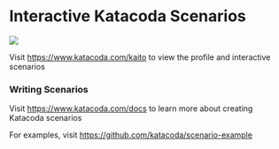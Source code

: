 # Interactive Katacoda Scenarios

[![](http://shields.katacoda.com/katacoda/kaito/count.svg)](https://www.katacoda.com/kaito "Get your profile on Katacoda.com")

Visit https://www.katacoda.com/kaito to view the profile and interactive scenarios

### Writing Scenarios
Visit https://www.katacoda.com/docs to learn more about creating Katacoda scenarios

For examples, visit https://github.com/katacoda/scenario-example
